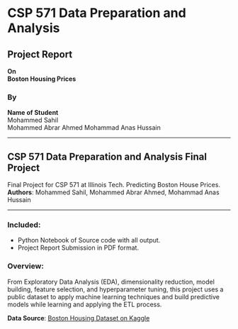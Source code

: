 
# CSP 571 Data Preparation and Analysis
## Project Report
**On**  
**Boston Housing Prices**  

### By  
**Name of Student**  
Mohammed Sahil   
Mohammed Abrar Ahmed 
Mohammad Anas Hussain 

---

## CSP 571 Data Preparation and Analysis Final Project  
Final Project for CSP 571 at Illinois Tech. Predicting Boston House Prices.  
**Authors**: Mohammed Sahil, Mohammed Abrar Ahmed, Mohammad Anas Hussain  

---

### Included:  
- Python Notebook of Source code with all output.  
- Project Report Submission in PDF format.  

### Overview:  
From Exploratory Data Analysis (EDA), dimensionality reduction, model building, feature selection, and hyperparameter tuning, this project uses a public dataset to apply machine learning techniques and build predictive models while learning and applying the ETL process.  

**Data Source**: [Boston Housing Dataset on Kaggle](https://www.kaggle.com/datasets/arunjangir245/boston-housing-dataset)  
